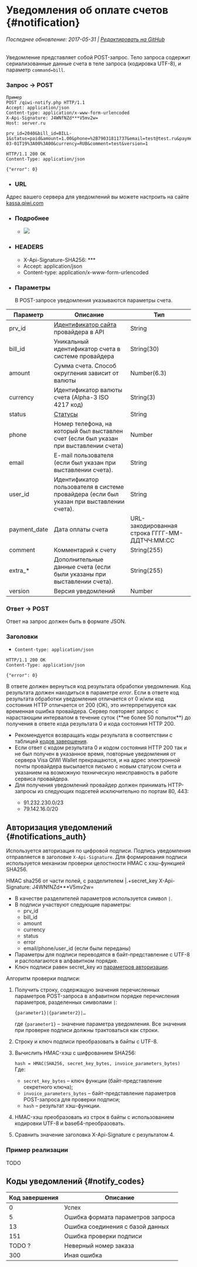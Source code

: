 # Уведомления об оплате счетов {#notification}

###### Последнее обновление: 2017-05-31 | [Редактировать на GitHub](https://github.com/QIWI-API/bill-payments-rest-api-docs/blob/master/_notification_ru.html.md)

Уведомление представляет собой POST-запрос. Тело запроса содержит сериализованные данные счета в теле запроса (кодировка UTF-8), и параметр `command=bill`.

<h3 class="request method">Запрос → POST</h3>

~~~http
Пример
POST /qiwi-notify.php HTTP/1.1
Accept: application/json
Content-type: application/x-www-form-urlencoded
X-Api-Signature: J4WNfNZd***V5mv2w=
Host: server.ru

prv_id=2040&bill_id=BILL-1&status=paid&amount=1.00&phone=%2B79031811737&email=test@test.ru&payment_date=2017-03-01T19%3A00%3A00&currency=RUB&comment=test&version=1

HTTP/1.1 200 OK
Content-Type: application/json

{"error": 0}
~~~

<ul class="nestedList url">
    <li><h3>URL</h3>
    </li>
</ul>

<aside class="notice">
Aдрес вашего сервера для уведомлений вы можете настроить на сайте <a href="https://kassa.qiwi.com/">kassa.qiwi.com</a>

<ul class="nestedList notice_image">
   <li><h3>Подробнее</h3>
        <ul>
           <li><img src="images/pull_rest_notification_url.png" /></li>
        </ul>
   </li>
</ul>
</aside>

<ul class="nestedList header">
    <li><h3>HEADERS</h3>
        <ul>
             <li>X-Api-Signature-SHA256: ***</li>
             <li>Accept: application/json</li>
             <li>Content-type: application/x-www-form-urlencoded</li>
        </ul>
    </li>
</ul>

<ul class="nestedList params">
    <li><h3>Параметры</h3><span>В POST-запросе уведомления указываются параметры счета.</span>
    </li>
</ul>

Параметр|Описание|Тип
---------|--------|---
prv_id|[Идентификатор сайта](#auth_param) провайдера в API|String
bill_id|Уникальный идентификатор счета в системе провайдера|String(30)
amount | Сумма счета. Способ округления зависит от валюты | Number(6.3)
currency | Идентификатор валюты счета (Alpha-3 ISO 4217 код) | String(3)
status | [Статусы](#status)|String
phone | Номер телефона, на который был выставлен счет (если был указан при выставлении счета) | Number
email | E-mail пользователя (если был указан при выставлении счета). | String
user_id | Идентификатор пользователя в системе провайдера (если был указан при выставлении счета). | String
payment_date | Дата оплаты счета | URL-закодированная строка ГГГГ-ММ-ДДTЧЧ:ММ:СС
comment | Комментарий к счету | String(255)
extra_\*|Дополнительные данные счета (если были указаны при выставлении счета).|String(255)
version | Версия уведомлений | Number

<h3 class="request method">Ответ → POST</h3>
Ответ на запрос должен быть в формате JSON.

### Заголовки

*  `Content-type: application/json`

~~~http
HTTP/1.1 200 OK
Content-Type: application/json

{"error": 0}
~~~

<aside class="warning">
В ответе должен вернуться код результата обработки уведомления. Код результата должен находиться в параметре <i>error</i>.
Если в ответе код результата обработки уведомления отличается от 0 и/или код состояния HTTP отличается от 200 (OK), это интерпретируется как временная ошибка провайдера. Сервер повторяет запрос с нарастающим интервалом в течение суток (**не более 50 попыток**) до получения в ответе кода результата 0 и кода состояния HTTP 200.
</aside>


<aside class="notice">
<ul>
<li>Рекомендуется возвращать коды результата в соответствии с таблицей <a href="#notify_codes">кодов завершения</a>.</li>
<li>Если ответ с кодом результата 0 и кодом состояния HTTP 200 так и не был получен в указанное время, повторные уведомления от сервера Visa QIWI Wallet прекращаются, и на адрес электронной почты провайдера высылается письмо с новым статусом счета и указанием на возможную техническую неисправность в работе сервиса провайдера.</li>
<li>Для получения уведомлений провайдер должен принимать HTTP-запросы из следующих подсетей исключительно по портам 80, 443:</li>
<ul>
<li> 91.232.230.0/23</li>
<li> 79.142.16.0/20</li>
</ul>
</ul>
</aside>


## Авторизация уведомлений {#notifications_auth}

Используется авторизация по цифровой подписи. Подпись уведомления отправляется в заголовке `X-Api-Signature`. Для формирования подписи используется механизм проверки целостности HMAC с хэш-функцией SHA256.

HMAC sha256 от части полей, с разделителем |.+secret_key
X-Api-Signature: J4WNfNZd***V5mv2w=

* В качестве разделителей параметров используется символ `|`.
* В подписи участвуют следующие параметры:
   * prv_id 
   * bill_id
   * amount
   * currency
   * status
   * error
   * email/phone/user_id (если были переданы)
* Параметры для подписи переводятся в байт-представление с UTF-8 и располагаются в алфавитном порядке.
* Ключ подписи равен secret_key из [параметров авторизации](#auth_param).

Алгоритм проверки подписи:

1. Получить строку, содержащую значения перечисленных параметров POST-запроса в алфавитном порядке перечисления параметров, разделенных символами `|`:

   `{parameter1}|{parameter2}|…`

   где `{parameter1}` – значение параметра уведомления. Все значения при проверке подписи должны трактоваться как строки.

2. Cтроку и ключ подписи преобразовать в байты с UTF-8.
3. Вычислить HMAC-хэш c шифрованием SHA256:

   `hash = HMAС(SHA256, secret_key_bytes, invoice_parameters_bytes)`
   Где:

   * `secret_key_bytes` – ключ функции (байт-представление секретного ключа);
   * `invoice_parameters_bytes` – байт-представление параметров POST-запроса для проверки подписи;
   * `hash` – результат хэш-функции.

4. HMAC-хэш преобразовать из строк в байты с использованием кодировки UTF-8 и base64-преобразовать.
5. Сравнить значение заголовка X-Api-Signature с результатом 4.

### Пример реализации

TODO

## Коды уведомлений  {#notify_codes}

Код завершения|Описание
--------------|--------
0|Успех
5|Ошибка формата параметров запроса
13|Ошибка соединения с базой данных
151|Ошибка проверки подписи
TODO ?|Неверный номер заказа
300|Иная ошибка
